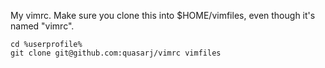 My vimrc. Make sure you clone this into $HOME/vimfiles, even though it's named "vimrc".

```
cd %userprofile%
git clone git@github.com:quasarj/vimrc vimfiles
```

